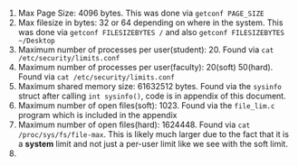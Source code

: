 1. Max Page Size: 4096 bytes. This was done via `getconf PAGE_SIZE`
2. Max filesize in bytes: 32 or 64 depending on where in the system. This was done via `getconf FILESIZEBYTES /` and also `getconf FILESIZEBYTES ~/Desktop`
3. Maximum number of processes per user(student): 20. Found via `cat /etc/security/limits.conf`
4. Maximum number of processes per user(faculty): 20(soft) 50(hard). Found via `cat /etc/security/limits.conf`
5. Maximum shared memory size: 61632512 bytes. Found via the `sysinfo` struct after calling `int sysinfo()`, code is in appendix of this document.
6. Maximum number of open files(soft): 1023. Found via the `file_lim.c` program which is included in the appendix
7. Maximum number of open files(hard): 1624448. Found via `cat /proc/sys/fs/file-max`. This is likely much larger due to the fact that it is a **system** limit and not just a per-user limit like we see with the soft limit.
8.
